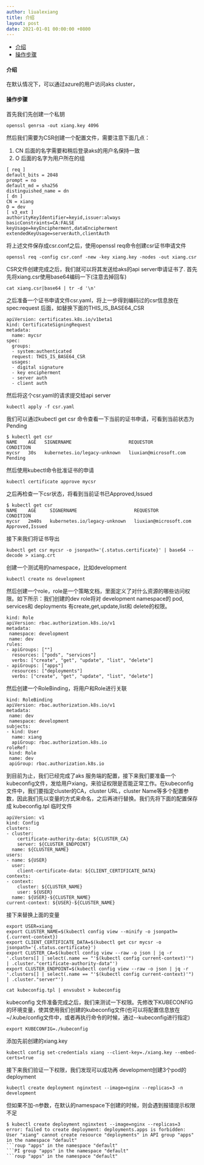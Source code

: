 ```yaml
---
author: liualexiang
title: 介绍
layout: post
date: 2021-01-01 00:00:00 +0800
---
```




- [介绍](#介绍)
- [操作步骤](#操作步骤)
#### 介绍
在默认情况下，可以通过azure的用户访问aks cluster，


#### 操作步骤
首先我们先创建一个私钥
```
openssl genrsa -out xiang.key 4096
```

然后我们需要为CSR创建一个配置文件，需要注意下面几点：
1. CN 后面的名字需要和稍后登录aks的用户名保持一致
2. O 后面的名字为用户所在的组

```
[ req ]
default_bits = 2048
prompt = no
default_md = sha256
distinguished_name = dn
[ dn ]
CN = xiang
O = dev
[ v3_ext ]
authorityKeyIdentifier=keyid,issuer:always
basicConstraints=CA:FALSE
keyUsage=keyEncipherment,dataEncipherment
extendedKeyUsage=serverAuth,clientAuth
```

将上述文件保存成csr.conf之后，使用openssl req命令创建csr证书申请文件

```
openssl req -config csr.conf -new -key xiang.key -nodes -out xiang.csr
```

CSR文件创建完成之后，我们就可以将其发送给aks的api server申请证书了. 首先先将xiang.csr使用base64编码一下(注意去掉回车)
```
cat xiang.csr|base64 | tr -d '\n'
```

之后准备一个证书申请文件csr.yaml，将上一步得到编码过的csr信息放在spec:request 后面，如替换下面的THIS_IS_BASE64_CSR

```
apiVersion: certificates.k8s.io/v1beta1
kind: CertificateSigningRequest
metadata:
  name: mycsr
spec:
  groups:
  - system:authenticated
  request: THIS_IS_BASE64_CSR
  usages:
  - digital signature
  - key encipherment
  - server auth
  - client auth
```

然后将这个csr.yaml的请求提交给api server
```
kubectl apply -f csr.yaml
```

我们可以通过kubectl get csr 命令查看一下当前的证书申请，可看到当前状态为Pending

```
$ kubectl get csr
NAME    AGE   SIGNERNAME                     REQUESTOR               CONDITION
mycsr   30s   kubernetes.io/legacy-unknown   liuxian@microsoft.com   Pending
```
然后使用kubectl命令批准证书的申请
```
kubectl certificate approve mycsr
```

之后再检查一下csr状态，将看到当前证书已Approved,Issued
```
$ kubectl get csr
NAME    AGE     SIGNERNAME                     REQUESTOR               CONDITION
mycsr   2m40s   kubernetes.io/legacy-unknown   liuxian@microsoft.com   Approved,Issued
```
接下来我们将证书导出
```
kubectl get csr mycsr -o jsonpath='{.status.certificate}' | base64 --decode > xiang.crt
```

创建一个测试用的namespace，比如development
```
kubectl create ns development
```

然后创建一个role，role是一个策略文档，里面定义了对什么资源的哪些访问权限。如下所示：我们创建的dev role将对 development namespace的 pod, services和 deployments 有create,get,update,list和 delete的权限。

```
kind: Role
apiVersion: rbac.authorization.k8s.io/v1
metadata:
 namespace: development
 name: dev
rules:
- apiGroups: [""]
  resources: ["pods", "services"]
  verbs: ["create", "get", "update", "list", "delete"]
- apiGroups: ["apps"]
  resources: ["deployments"]
  verbs: ["create", "get", "update", "list", "delete"]
```

然后创建一个RoleBinding，将用户和Role进行关联

```
kind: RoleBinding
apiVersion: rbac.authorization.k8s.io/v1
metadata:
 name: dev
 namespace: development
subjects:
- kind: User
  name: xiang
  apiGroup: rbac.authorization.k8s.io
roleRef:
 kind: Role
 name: dev
 apiGroup: rbac.authorization.k8s.io
```

到目前为止，我们已经完成了aks 服务端的配置，接下来我们要准备一个kubeconfig文件，发给用户xiang，来验证权限是否能正常工作。在kubeconfig文件中，我们要指定cluster的CA，cluster URL，cluster Name等多个配置参数，因此我们先以变量的方式来命名，之后再进行替换。我们先将下面的配置保存成 kubeconfig.tpl 临时文件

```
apiVersion: v1
kind: Config
clusters:
- cluster:
    certificate-authority-data: ${CLUSTER_CA}
    server: ${CLUSTER_ENDPOINT}
  name: ${CLUSTER_NAME}
users:
- name: ${USER}
  user:
    client-certificate-data: ${CLIENT_CERTIFICATE_DATA}
contexts:
- context:
    cluster: ${CLUSTER_NAME}
    user: ${USER}
  name: ${USER}-${CLUSTER_NAME}
current-context: ${USER}-${CLUSTER_NAME}
```

接下来替换上面的变量
```
export USER=xiang
export CLUSTER_NAME=$(kubectl config view --minify -o jsonpath={.current-context})
export CLIENT_CERTIFICATE_DATA=$(kubectl get csr mycsr -o jsonpath='{.status.certificate}')
export CLUSTER_CA=$(kubectl config view --raw -o json | jq -r '.clusters[] | select(.name == "'$(kubectl config current-context)'") | .cluster."certificate-authority-data"')
export CLUSTER_ENDPOINT=$(kubectl config view --raw -o json | jq -r '.clusters[] | select(.name == "'$(kubectl config current-context)'") | .cluster."server"')

cat kubeconfig.tpl | envsubst > kubeconfig

```

kubeconfig 文件准备完成之后，我们来测试一下权限。先修改下KUBECONFIG的环境变量，使其使用我们创建的kubeconfig文件(也可以将配置信息放在 ~/.kube/config文件中，或者再执行命令的时候，通过--kubeconfig进行指定)
```
export KUBECONFIG=./kubeconfig
```
添加先前创建的xiang.key
```
kubectl config set-credentials xiang --client-key=./xiang.key --embed-certs=true
```

接下来我们验证一下权限，我们发现可以成功再 development创建3个pod的deployment
```
kubectl create deployment nginxtest --image=nginx --replicas=3 -n development
```
但如果不加-n参数，在默认的namespace下创建的时候，则会遇到报错提示权限不足

```
$ kubectl create deployment nginxtest --image=nginx --replicas=3
error: failed to create deployment: deployments.apps is forbidden: User "xiang" cannot create resource "deployments" in API group "apps" in the namespace "default"
```roup "apps" in the namespace "default"
```PI group "apps" in the namespace "default"
```roup "apps" in the namespace "default"
```